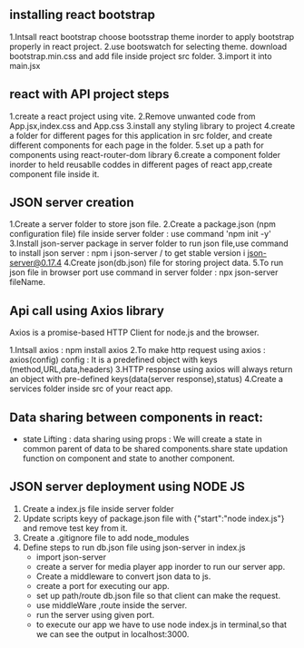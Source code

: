 installing react bootstrap
----------------------------
1.Intsall react bootstrap choose bootsstrap theme inorder to apply bootstrap properly in react project.
2.use bootswatch for selecting theme. download bootstrap.min.css and add file inside project src folder.
3.import it into main.jsx


react with API project steps
------------------------------

1.create a react project using vite.
2.Remove unwanted code from App.jsx,index.css and App.css
3.install any styling library to project
4.create a folder for different pages for this application in src folder, and create different components for each page in the folder.
5.set up a path for components using react-router-dom library
6.create a component folder inorder to held reusablle coddes in different pages of react app,create component file inside it.


JSON server creation
-----------------------

1.Create a server folder to store json file.
2.Create a package.json (npm configuration file) file inside server folder : use command 'npm init -y'
3.Install json-server package in server folder to run json file,use command to install json server : npm i json-server / to get stable version i json-server@0.17.4
4.Create json(db.json) file for storing project data.
5.To run json file in browser port use command in server folder : npx json-server fileName.

Api call using Axios library
-------------------------------

Axios is a promise-based HTTP Client for node.js and the browser. 

1.Intsall axios : npm install axios
2.To make http request using axios : axios(config)
    config : It is a predefined object with keys (method,URL,data,headers)
3.HTTP response using axios will always return an object with pre-defined keys(data(server response),status)
4.Create a services folder inside src of your react app.


Data sharing between components in react:
-------------------------------------------

- state Lifting : data sharing using props : We will create a state in common parent of data to be shared components.share state updation function on component and state to another component.


JSON server deployment using NODE JS
----------------------------------------

1. Create a index.js file inside server folder 
2. Update scripts keyy of package.json file with {"start":"node index.js"} and remove test key from it.
3. Create a .gitignore file to add node_modules
4. Define steps to run db.json file using json-server in index.js
   - import json-server
   - create  a server for media player   app inorder to run our server app.
   - Create a middleware to convert json data to js.
   - create a port for executing our app.
   - set up path/route db.json file so that client can make the request.
   - use middleWare ,route inside the server.
   - run the server using given port.
   - to execute our app we have to use node index.js in terminal,so that we can see the output in localhost:3000.